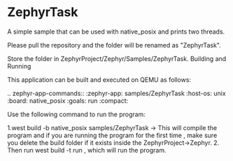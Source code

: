 # ZephyrTask
A simple sample that can be used with native_posix and prints two threads.

Please pull the repository and the folder will be renamed as "ZephyrTask".

Store the folder in ZephyrProject/Zephyr/Samples/ZephyrTask.
Building and Running

This application can be built and executed on QEMU as follows:

.. zephyr-app-commands::
   :zephyr-app: samples/ZephyrTask
   :host-os: unix
   :board: native_posix
   :goals: run
   :compact:


Use the following command to run the program:

1.west build -b native_posix samples/ZephyrTask -> This will compile the program and if you are running the program for the first time , make sure you delete the build folder if it exists inside the ZephyrProject->Zephyr. 2. Then run west build -t run , which will run the program.
